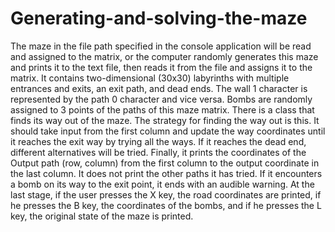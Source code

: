 # Generating-and-solving-the-maze
The maze in the file path specified in the console application will be read and assigned to the matrix, or the computer randomly generates this maze and prints it to the text file, then reads it from the file and assigns it to the matrix. It contains two-dimensional (30x30) labyrinths with multiple entrances and exits, an exit path, and dead ends. The wall 1 character is represented by the path 0 character and vice versa.
Bombs are randomly assigned to 3 points of the paths of this maze matrix.
There is a class that finds its way out of the maze. The strategy for finding the way out is this. It should take input from the first column and update the way coordinates until it reaches the exit way by trying all the ways. If it reaches the dead end, different alternatives will be tried.
Finally, it prints the coordinates of the Output path (row, column) from the first column to the output coordinate in the last column.
It does not print the other paths it has tried.
If it encounters a bomb on its way to the exit point, it ends with an audible warning.
At the last stage, if the user presses the X key, the road coordinates are printed, if he presses the B key, the coordinates of the bombs, and if he presses the L key, the original state of the maze is printed.
